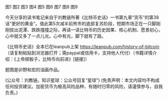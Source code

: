 
图1
图2
图3
图4
图5
图6
图7
图8
图9

今天分享的读书笔记来自于刘教链所著《比特币史话》一书第九章“货币”的第38话“更好的黄金”。值此第5次减半前熊市的底部复苏阶段，短期市场正在一只脚刚刚拔出泥潭、跌跌撞撞之际，再读一读比特币的历史因果、核心机制、愿景初心，心中就又多了一点儿光。心中有光，脚下就有了路。

《比特币史话》全本已在leanpub上架 https://leanpub.com/history-of-bitcoin （请复制粘贴到浏览器打开；需paypal或信用卡，支持他人代付）（书籍详情介绍：《上帝掷骰子，比特币向前进》[链接]）

题图是卯野和宏的油画作品。

(公众号：刘教链。知识星球：公众号回复“星球”)
(免责声明：本文内容均不构成任何投资建议。加密货币为极高风险品种，有随时归零的风险，请谨慎参与，自我负责。)
